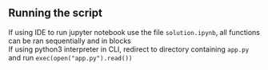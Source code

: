 ## Running the script ##  
If using IDE to run jupyter notebook use the file `solution.ipynb`, all functions can be ran sequentially and in blocks  
If using python3 interpreter in CLI, redirect to directory containing `app.py` and run `exec(open("app.py").read())`  